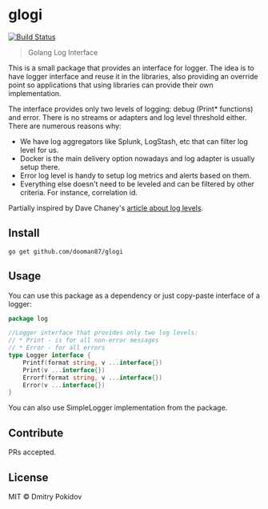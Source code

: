 # glogi

[![Build Status](https://travis-ci.org/dooman87/glogi.svg?branch=master)](https://travis-ci.org/dooman87/glogi)

> Golang Log Interface

This is a small package that provides an interface for logger. The idea is to have logger 
interface and reuse it in the libraries, also providing an override point so applications
that using libraries can provide their own implementation.

The interface provides only two levels of logging: debug (Print* functions) and error. There is no streams or adapters and log level 
threshold either. There are numerous reasons why:

* We have log aggregators like Splunk, LogStash, etc that can filter log level for us.
* Docker is the main delivery option nowadays and log adapter is usually setup there.
* Error log level is handy to setup log metrics and alerts based on them.
* Everything else doesn't need to be leveled and can be filtered by other criteria. For instance, correlation id.

Partially inspired by Dave Chaney's [article about log levels](https://dave.cheney.net/2015/11/05/lets-talk-about-logging).

## Install

```
go get github.com/dooman87/glogi
```

## Usage

You can use this package as a dependency or just copy-paste interface of a logger:

```go
package log

//Logger interface that provides only two log levels:
// * Print - is for all non-error messages
// * Error - for all errors
type Logger interface {
	Printf(format string, v ...interface{})
	Print(v ...interface{})
	Errorf(format string, v ...interface{})
	Error(v ...interface{})
}
```

You can also use SimpleLogger implementation from the package.

## Contribute

PRs accepted.

## License

MIT © Dmitry Pokidov
